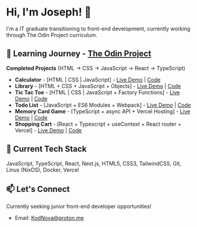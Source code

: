 # Hi, I'm Joseph! 👋

I'm a IT graduate transitioning to front-end development, currently working through The Odin Project curriculum.

## 🚀 Learning Journey - [The Odin Project](https://www.theodinproject.com/)
**Completed Projects** (HTML → CSS → JavaScript → React → TypeScript)

- **Calculator** - [HTML | CSS | JavaScript] - [Live Demo](https://kodnova.github.io/Odin-Calculator/) | [Code](https://github.com/KodNova/Odin-Calculator)
- **Library** - [HTML + CSS +  JavaScript + Objects] - [Live Demo](https://kodnova.github.io/Odin-Library/) | [Code](https://github.com/KodNova/Odin-Library)
- **Tic Tac Toe** - [HTML | CSS | JavaScript + Factory Functions] - [Live Demo](https://kodnova.github.io/Odin-Tic-Tac-Toe/) | [Code](https://github.com/KodNova/Odin-Tic-Tac-Toe)
- **Todo List** - [JavaScript + ES6 Modules + Webpack] - [Live Demo](https://kodnova.github.io/Odin-Todo-List/) | [Code](https://github.com/KodNova/Odin-Todo-List)
- **Memory Card Game** - [TypeScript + async API + Vercel Hosting] - [Live Demo](https://odin-memory-card-xi.vercel.app/) | [Code](https://github.com/KodNova/odin-memory-card)
- **Shopping Cart** - [React + Typescript + useContext + React router + Vercel] - [Live Demo](https://odin-shopping-cart-navy.vercel.app/) | [Code](https://github.com/KodNova/odin-shopping-cart)
<!--
*[Link to view all 17 projects](github-link)*
-->

## 🔧 Current Tech Stack
JavaScript, TypeScript, React, Next.js, HTML5, CSS3, TailwindCSS, Git, Linux (NixOS), Docker, Vercel

## 📫 Let's Connect
Currently seeking junior front-end developer opportunities!
- Email: KodNova@proton.me

